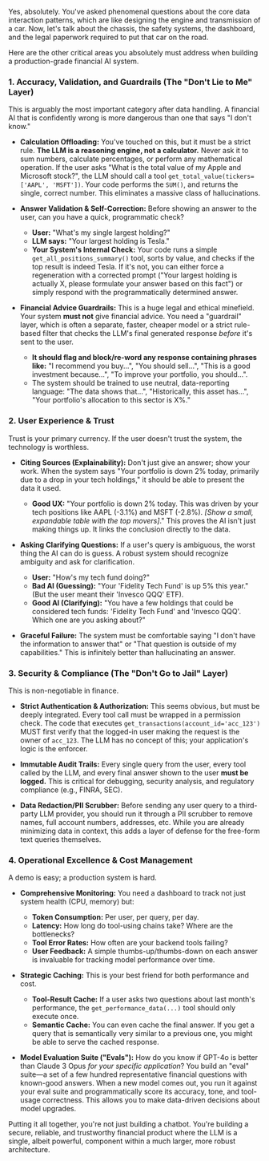 Yes, absolutely. You've asked phenomenal questions about the core data interaction patterns, which are like designing the engine and transmission of a car. Now, let's talk about the chassis, the safety systems, the dashboard, and the legal paperwork required to put that car on the road.

Here are the other critical areas you absolutely must address when building a production-grade financial AI system.

### 1. Accuracy, Validation, and Guardrails (The "Don't Lie to Me" Layer)

This is arguably the most important category after data handling. A financial AI that is confidently wrong is more dangerous than one that says "I don't know."

*   **Calculation Offloading:** You've touched on this, but it must be a strict rule. **The LLM is a reasoning engine, not a calculator.** Never ask it to sum numbers, calculate percentages, or perform any mathematical operation. If the user asks "What is the total value of my Apple and Microsoft stock?", the LLM should call a tool `get_total_value(tickers=['AAPL', 'MSFT'])`. Your code performs the `SUM()`, and returns the single, correct number. This eliminates a massive class of hallucinations.

*   **Answer Validation & Self-Correction:** Before showing an answer to the user, can you have a quick, programmatic check?
    *   **User:** "What's my single largest holding?"
    *   **LLM says:** "Your largest holding is Tesla."
    *   **Your System's Internal Check:** Your code runs a simple `get_all_positions_summary()` tool, sorts by value, and checks if the top result is indeed Tesla. If it's not, you can either force a regeneration with a corrected prompt ("Your largest holding is actually X, please formulate your answer based on this fact") or simply respond with the programmatically determined answer.

*   **Financial Advice Guardrails:** This is a huge legal and ethical minefield. Your system **must not** give financial advice. You need a "guardrail" layer, which is often a separate, faster, cheaper model or a strict rule-based filter that checks the LLM's final generated response *before* it's sent to the user.
    *   **It should flag and block/re-word any response containing phrases like:** "I recommend you buy...", "You should sell...", "This is a good investment because...", "To improve your portfolio, you should...".
    *   The system should be trained to use neutral, data-reporting language: "The data shows that...", "Historically, this asset has...", "Your portfolio's allocation to this sector is X%."

### 2. User Experience & Trust

Trust is your primary currency. If the user doesn't trust the system, the technology is worthless.

*   **Citing Sources (Explainability):** Don't just give an answer; show your work. When the system says "Your portfolio is down 2% today, primarily due to a drop in your tech holdings," it should be able to present the data it used.
    *   **Good UX:** "Your portfolio is down 2% today. This was driven by your tech positions like AAPL (-3.1%) and MSFT (-2.8%). *[Show a small, expandable table with the top movers]*." This proves the AI isn't just making things up. It links the conclusion directly to the data.

*   **Asking Clarifying Questions:** If a user's query is ambiguous, the worst thing the AI can do is guess. A robust system should recognize ambiguity and ask for clarification.
    *   **User:** "How's my tech fund doing?"
    *   **Bad AI (Guessing):** "Your 'Fidelity Tech Fund' is up 5% this year." (But the user meant their 'Invesco QQQ' ETF).
    *   **Good AI (Clarifying):** "You have a few holdings that could be considered tech funds: 'Fidelity Tech Fund' and 'Invesco QQQ'. Which one are you asking about?"

*   **Graceful Failure:** The system must be comfortable saying "I don't have the information to answer that" or "That question is outside of my capabilities." This is infinitely better than hallucinating an answer.

### 3. Security & Compliance (The "Don't Go to Jail" Layer)

This is non-negotiable in finance.

*   **Strict Authentication & Authorization:** This seems obvious, but must be deeply integrated. Every tool call must be wrapped in a permission check. The code that executes `get_transactions(account_id='acc_123')` MUST first verify that the logged-in user making the request is the owner of `acc_123`. The LLM has no concept of this; your application's logic is the enforcer.

*   **Immutable Audit Trails:** Every single query from the user, every tool called by the LLM, and every final answer shown to the user **must be logged.** This is critical for debugging, security analysis, and regulatory compliance (e.g., FINRA, SEC).

*   **Data Redaction/PII Scrubber:** Before sending any user query to a third-party LLM provider, you should run it through a PII scrubber to remove names, full account numbers, addresses, etc. While you are already minimizing data in context, this adds a layer of defense for the free-form text queries themselves.

### 4. Operational Excellence & Cost Management

A demo is easy; a production system is hard.

*   **Comprehensive Monitoring:** You need a dashboard to track not just system health (CPU, memory) but:
    *   **Token Consumption:** Per user, per query, per day.
    *   **Latency:** How long do tool-using chains take? Where are the bottlenecks?
    *   **Tool Error Rates:** How often are your backend tools failing?
    *   **User Feedback:** A simple thumbs-up/thumbs-down on each answer is invaluable for tracking model performance over time.

*   **Strategic Caching:** This is your best friend for both performance and cost.
    *   **Tool-Result Cache:** If a user asks two questions about last month's performance, the `get_performance_data(...)` tool should only execute once.
    *   **Semantic Cache:** You can even cache the final answer. If you get a query that is semantically very similar to a previous one, you might be able to serve the cached response.

*   **Model Evaluation Suite ("Evals"):** How do you know if GPT-4o is better than Claude 3 Opus *for your specific application*? You build an "eval" suite—a set of a few hundred representative financial questions with known-good answers. When a new model comes out, you run it against your eval suite and programmatically score its accuracy, tone, and tool-usage correctness. This allows you to make data-driven decisions about model upgrades.

Putting it all together, you're not just building a chatbot. You're building a secure, reliable, and trustworthy financial product where the LLM is a single, albeit powerful, component within a much larger, more robust architecture.
